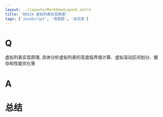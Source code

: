 ```yaml
---
layout: ../layouts/MarkdownLayout.astro
title: '00124 虚拟列表实现原理'
tags: ['JavaScript', '场景题', '未完成']
---
```


# Q

虚拟列表实现原理, 具体分析虚拟列表的高度临界值计算、虚拟滚动区间划分、缓存和性能优化等

# A



# 总结



<script>
  function func() {

  }
  
</script>